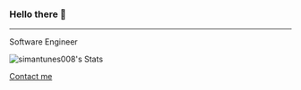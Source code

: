 ### Hello there 👋
---
Software Engineer

![simantunes008's Stats](https://github-readme-stats.vercel.app/api?username=simantunes008&theme=react&show_icons=true&hide_border=false&count_private=true)

[Contact me](mailto:simaopfantunes15@gmail.com)

<!--
**simantunes008/simantunes008** is a ✨ _special_ ✨ repository because its `README.md` (this file) appears on your GitHub profile.

Here are some ideas to get you started:

- 🔭 I’m currently working on ...
- 🌱 I’m currently learning ...
- 👯 I’m looking to collaborate on ...
- 🤔 I’m looking for help with ...
- 💬 Ask me about ...
- 📫 How to reach me: ...
- 😄 Pronouns: ...
- ⚡ Fun fact: ...
-->

